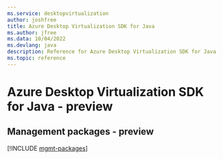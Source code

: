 ```yaml
---
ms.service: desktopvirtualization
author: joshfree
title: Azure Desktop Virtualization SDK for Java
ms.author: jfree
ms.data: 10/04/2022
ms.devlang: java
description: Reference for Azure Desktop Virtualization SDK for Java
ms.topic: reference
---
```

# Azure Desktop Virtualization SDK for Java - preview

## Management packages - preview
[!INCLUDE [mgmt-packages](desktop-virtualization-mgmt-index.md)]